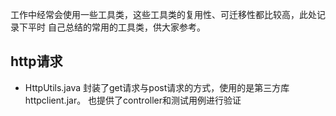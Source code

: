 工作中经常会使用一些工具类，这些工具类的复用性、可迁移性都比较高，此处记录下平时
自己总结的常用的工具类，供大家参考。

## http请求
- HttpUtils.java
封装了get请求与post请求的方式，使用的是第三方库httpclient.jar。
也提供了controller和测试用例进行验证